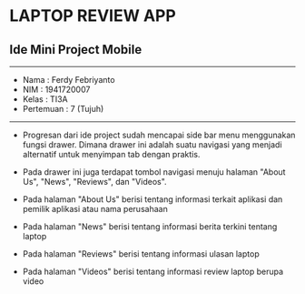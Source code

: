 # LAPTOP REVIEW APP
## Ide Mini Project Mobile 

<hr>

* Nama      : Ferdy Febriyanto
* NIM       : 1941720007
* Kelas     : TI3A
* Pertemuan : 7 (Tujuh)

<hr>

- Progresan dari ide project sudah mencapai side bar menu menggunakan fungsi drawer. Dimana drawer ini adalah suatu navigasi yang menjadi alternatif untuk menyimpan tab dengan praktis.

- Pada drawer ini juga terdapat tombol navigasi menuju halaman "About Us", "News", "Reviews", dan "Videos".

- Pada halaman "About Us" berisi tentang informasi terkait aplikasi dan pemilik aplikasi atau nama perusahaan

- Pada halaman "News" berisi tentang informasi berita terkini tentang laptop

- Pada halaman "Reviews" berisi tentang informasi ulasan laptop

- Pada halaman "Videos" berisi tentang informasi review laptop berupa video